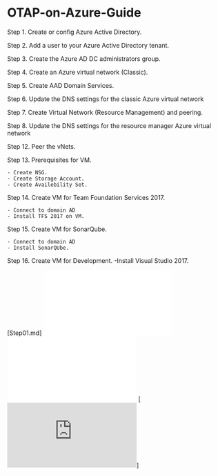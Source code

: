 # OTAP-on-Azure-Guide

Step 1. Create or config Azure Active Directory.

Step 2. Add a user to your Azure Active Directory tenant.
    
Step 3. Create the Azure AD DC administrators group.
          
Step 4. Create an Azure virtual network (Classic).

Step 5. Create AAD Domain Services.

Step 6. Update the DNS settings for the classic Azure virtual network






Step 7. Create Virtual Network (Resource Management) and peering.

Step 8. Update the DNS settings for the resource manager Azure virtual network

Step 12. Peer the vNets.

Step 13. Prerequisites for VM.

    - Create NSG.
    - Create Storage Account.
    - Create Availebility Set.
    
Step 14. Create VM for Team Foundation Services 2017.

    - Connect to domain AD
    - Install TFS 2017 on VM.
    
Step 15. Create VM for SonarQube.

    - Connect to domain AD
    - Install SonarQUbe.
    
Step 16. Create VM for Development.
        -Install Visual Studio 2017.


[Step01.md]
![GitHub Logo](/Step01.md)
![GitHub Logo](Step01.md)
[![](https://github.com/dev-petervanhemert/OTAP-on-Azure-Guide/blob/master/Step01.md)]
